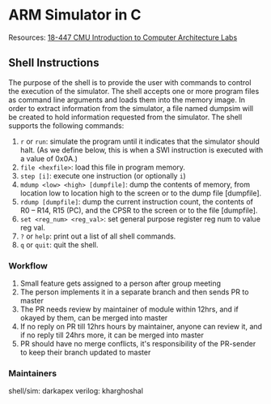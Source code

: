 # ARM Simulator in C

Resources: [18-447 CMU Introduction to Computer Architecture Labs](http://www.ece.cmu.edu/~ece447/s14/doku.php?id=labs)

## Shell Instructions

The purpose of the shell is to provide the user with commands to control the execution of the simulator.
The shell accepts one or more program files as command line arguments and loads them into the memory
image. In order to extract information from the simulator, a file named dumpsim will be created to hold
information requested from the simulator. The shell supports the following commands:

1. `r` or `run`: simulate the program until it indicates that the simulator should halt. (As we define below, this is when a SWI instruction is executed with a value of 0x0A.)
2. `file <hexfile>`: load this file in program memory.
3. `step [i]`: execute one instruction (or optionally `i`)
4. `mdump <low> <high> [dumpfile]`: dump the contents of memory, from location low to location high to the screen or to the dump file [dumpfile].
5. `rdump [dumpfile]`: dump the current instruction count, the contents of R0 – R14, R15 (PC), and the CPSR to the screen or to the file [dumpfile].
6. `set <reg_num> <reg_val>`: set general purpose register reg num to value reg val.
7. `?` or `help`: print out a list of all shell commands.
8. `q` or `quit`: quit the shell.

### Workflow

1. Small feature gets assigned to a person after group meeting
2. The person implements it in a separate branch and then sends PR to master
3. The PR needs review by maintainer of module within 12hrs, and if okayed by them, can be merged into master
4. If no reply on PR till 12hrs hours by maintainer, anyone can review it, and if no reply till 24hrs more, it can be merged into master
5. PR should have no merge conflicts, it's responsibility of the PR-sender to keep their branch updated to master

### Maintainers

shell/sim: darkapex
verilog: kharghoshal
